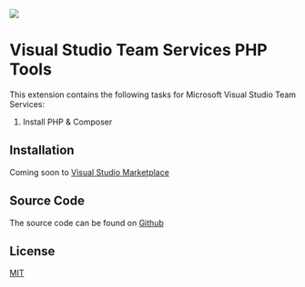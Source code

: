 ![](https://github.com/incarnate/vsts-php-tools/blob/master/images/Icon128.png)

# Visual Studio Team Services PHP Tools

This extension contains the following tasks for Microsoft Visual Studio Team Services:<br>

1. Install PHP & Composer

## Installation

Coming soon to [Visual Studio Marketplace](https://marketplace.visualstudio.com/vsts)

## Source Code

The source code can be found on [Github](https://github.com/incarnate/vsts-php-tools)

## License

[MIT](https://github.com/incarnate/vsts-php-tools/master/LICENSE)